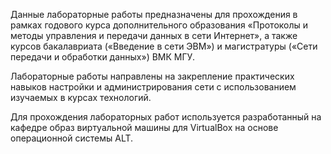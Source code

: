 Данные лабораторные работы предназначены для прохождения в рамках годового курса дополнительного образования «Протоколы и методы управления и передачи данных в сети Интернет», а также курсов бакалавриата («Введение в сети ЭВМ») и магистратуры («Сети передачи и обработки данных») ВМК МГУ.

Лабораторные работы направлены на закрепление практических навыков настройки и администрирования сети с использованием изучаемых в курсах технологий. 

Для прохождения лабораторных работ используется разработанный на кафедре образ виртуальной машины для VirtualBox на основе операционной системы ALT. 